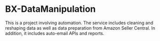 # BX-DataManipulation

This is a project involving automation. The service includes cleaning and reshaping data as well as data preparation from Amazon Seller Central. In addition, it includes auto-email APIs and reports. 
